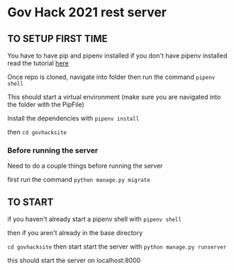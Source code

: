 # Gov Hack 2021 rest server

## TO SETUP FIRST TIME
You have to have pip and pipenv installed 
if you don't have pipenv installed read the tutorial [here](https://www.pythontutorial.net/python-basics/install-pipenv-windows/)

Once repo is cloned, navigate into folder then run the command 
`pipenv shell`

This should start a virtual environment (make sure you are navigated into the folder with the PipFile)

Install the dependencies with 
`pipenv install`

then 
`cd govhacksite`

### Before running the server
Need to do a couple things before running the server 

first run the command 
`python manage.py migrate`

## TO START
if you haven't already start a pipenv shell with
`pipenv shell`

then if you aren't already in the base directory

`cd govhacksite`
then start start the server with 
`python manage.py runserver`

this should start the server on localhost:8000
